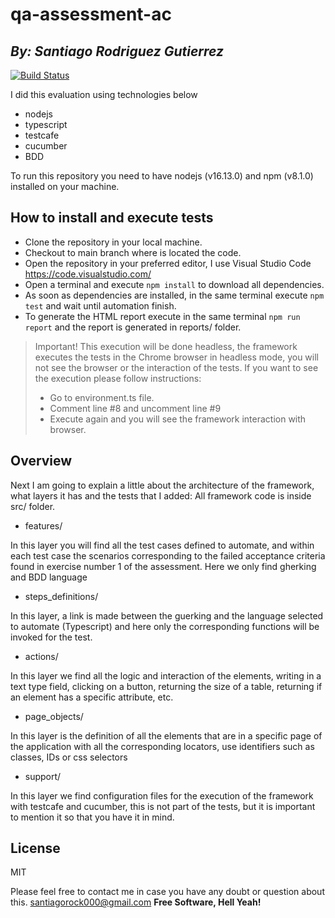 # qa-assessment-ac
## _By: Santiago Rodriguez Gutierrez_

[![Build Status](https://travis-ci.org/joemccann/dillinger.svg?branch=master)](https://travis-ci.org/joemccann/dillinger)

I did this evaluation using technologies below

- nodejs
- typescript
- testcafe
- cucumber
- BDD

To run this repository you need to have nodejs (v16.13.0) and npm (v8.1.0) installed on your machine.


## How to install and execute tests

- Clone the repository in your local machine.
- Checkout to main branch where is located the code.
- Open the repository in your preferred editor, I use Visual Studio Code https://code.visualstudio.com/
- Open a terminal and execute ```npm install``` to download all dependencies.
- As soon as dependencies are installed, in the same terminal execute ```npm test``` and wait until automation finish.
- To generate the HTML report execute in the same terminal ```npm run report``` and the report is generated in reports/ folder.

> Important!
> This execution will be done headless, the framework executes the tests in the Chrome browser in headless mode, you will 
> not see the browser or the interaction of the tests. If you want to see the execution please follow instructions:
> - Go to environment.ts file.
> - Comment line #8 and uncomment line #9
> - Execute again and you will see the framework interaction with browser.



## Overview

Next I am going to explain a little about the architecture of the framework, what layers it has and the tests that I added:
All framework code is inside src/ folder.

- features/

In this layer you will find all the test cases defined to automate, and within each test case the scenarios corresponding to the failed acceptance criteria found in exercise number 1 of the assessment. Here we only find gherking and BDD language

- steps_definitions/

In this layer, a link is made between the guerking and the language selected to automate (Typescript) and here only the corresponding functions will be invoked for the test.

- actions/

In this layer we find all the logic and interaction of the elements, writing in a text type field, clicking on a button, returning the size of a table, returning if an element has a specific attribute, etc.

- page_objects/

In this layer is the definition of all the elements that are in a specific page of the application with all the corresponding locators, use identifiers such as classes, IDs or css selectors

- support/

In this layer we find configuration files for the execution of the framework with testcafe and cucumber, this is not part of the tests, but it is important to mention it so that you have it in mind.

## License

MIT

Please feel free to contact me in case you have any doubt or question about this. santiagorock000@gmail.com
**Free Software, Hell Yeah!**

